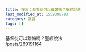 ```yaml
---
title: 複習：基督徒可以離婚嗎？聖經說法
last_modified_at: 1559398793
category: 複習
tags: []
---
```


<p>基督徒可以離婚嗎？聖經說法<br>
<a href="/posts/269191164" target="_blank">/posts/269191164</a></p>

<p>&nbsp;</p>

